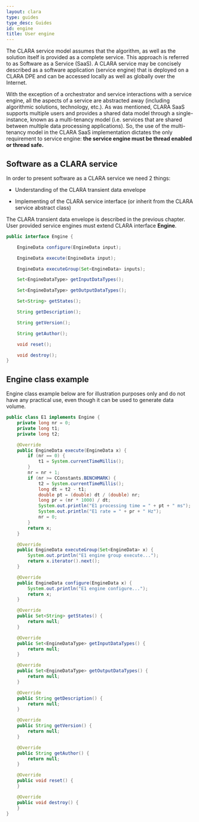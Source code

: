 ```yaml
---
layout: clara
type: guides
type_desc: Guides
id: engine
title: User engine
---
```


The CLARA service model assumes that the algorithm,
as well as the solution itself is provided as a complete service.
This approach is referred to as Software as a Service (SaaS).
A CLARA service may be concisely described as
a software application (service engine) that is deployed on a CLARA DPE
and can be accessed locally as well as globally over the Internet.

With the exception of a orchestrator and service interactions with a service engine,
all the aspects of a service are abstracted away
(including algorithmic solutions, technology, etc.).
As was mentioned, CLARA SaaS supports multiple users
and provides a shared data model through a single-instance,
known as a multi-tenancy model
(i.e. services that are shared between multiple data processing applications).
So, the use of the multi-tenancy model in the CLARA SaaS implementation
dictates the only requirement to service engine:
**the service engine must be thread enabled or thread safe.**

## Software as a CLARA service

In order to present software as a CLARA service we need 2 things:

- Understanding of the CLARA transient data envelope

- Implementing of the CLARA service interface (or inherit from the CLARA service abstract class)

The CLARA transient data envelope is described in the previous chapter.
User provided service engines must extend CLARA interface **Engine**.

```java
public interface Engine {

    EngineData configure(EngineData input);

    EngineData execute(EngineData input);

    EngineData executeGroup(Set<EngineData> inputs);

    Set<EngineDataType> getInputDataTypes();

    Set<EngineDataType> getOutputDataTypes();

    Set<String> getStates();

    String getDescription();

    String getVersion();

    String getAuthor();

    void reset();

    void destroy();
}
```

## Engine class example

Engine class example below are for illustration purposes only
and do not have any practical use,
even though it can be used to generate data volume.

```java
public class E1 implements Engine {
    private long nr = 0;
    private long t1;
    private long t2;

    @Override
    public EngineData execute(EngineData x) {
        if (nr == 0) {
            t1 = System.currentTimeMillis();
        }
        nr = nr + 1;
        if (nr >= CConstants.BENCHMARK) {
            t2 = System.currentTimeMillis();
            long dt = t2 - t1;
            double pt = (double) dt / (double) nr;
            long pr = (nr * 1000) / dt;
            System.out.println("E1 processing time = " + pt + " ms");
            System.out.println("E1 rate = " + pr + " Hz");
            nr = 0;
        }
        return x;
    }

    @Override
    public EngineData executeGroup(Set<EngineData> x) {
        System.out.println("E1 engine group execute...");
        return x.iterator().next();
    }

    @Override
    public EngineData configure(EngineData x) {
        System.out.println("E1 engine configure...");
        return x;
    }

    @Override
    public Set<String> getStates() {
        return null;
    }

    @Override
    public Set<EngineDataType> getInputDataTypes() {
        return null;
    }

    @Override
    public Set<EngineDataType> getOutputDataTypes() {
        return null;
    }

    @Override
    public String getDescription() {
        return null;
    }

    @Override
    public String getVersion() {
        return null;
    }

    @Override
    public String getAuthor() {
        return null;
    }

    @Override
    public void reset() {
    }

    @Override
    public void destroy() {
    }
}
```
